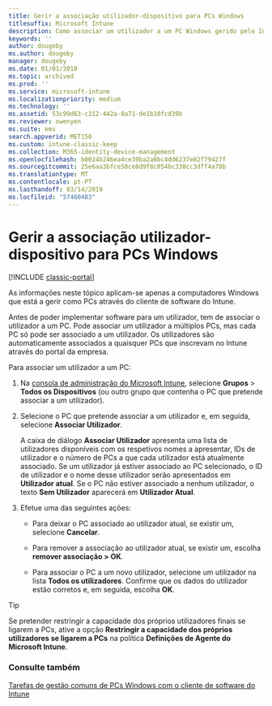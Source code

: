 ```yaml
---
title: Gerir a associação utilizador-dispositivo para PCs Windows
titlesuffix: Microsoft Intune
description: Como associar um utilizador a um PC Windows gerido pelo Intune.
keywords: ''
author: dougeby
ms.author: dougeby
manager: dougeby
ms.date: 01/01/2018
ms.topic: archived
ms.prod: ''
ms.service: microsoft-intune
ms.localizationpriority: medium
ms.technology: ''
ms.assetid: 53c99d63-c312-442a-8a71-de1b10fcd39b
ms.reviewer: owenyen
ms.suite: ems
search.appverid: MET150
ms.custom: intune-classic-keep
ms.collection: M365-identity-device-management
ms.openlocfilehash: b0024b246ea4ce39ba2a0bc4dd6237e82f79427f
ms.sourcegitcommit: 25e6aa3bfce58ce8d9f8c054bc338cc3dff4a78b
ms.translationtype: MT
ms.contentlocale: pt-PT
ms.lasthandoff: 03/14/2019
ms.locfileid: "57460483"
---
```

# <a name="manage-user-device-linking-for-windows-pcs"></a>Gerir a associação utilizador-dispositivo para PCs Windows

[!INCLUDE [classic-portal](includes/classic-portal.md)]

As informações neste tópico aplicam-se apenas a computadores Windows que está a gerir como PCs através do cliente de software do Intune. 

Antes de poder implementar software para um utilizador, tem de associar o utilizador a um PC. Pode associar um utilizador a múltiplos PCs, mas cada PC só pode ser associado a um utilizador. Os utilizadores são automaticamente associados a quaisquer PCs que inscrevam no Intune através do portal da empresa.

Para associar um utilizador a um PC:

1. Na [consola de administração do Microsoft Intune](https://manage.microsoft.com/), selecione **Grupos** &gt; **Todos os Dispositivos** (ou outro grupo que contenha o PC que pretende associar a um utilizador).

2. Selecione o PC que pretende associar a um utilizador e, em seguida, selecione **Associar Utilizador**.

   A caixa de diálogo **Associar Utilizador** apresenta uma lista de utilizadores disponíveis com os respetivos nomes a apresentar, IDs de utilizador e o número de PCs a que cada utilizador está atualmente associado. Se um utilizador já estiver associado ao PC selecionado, o ID de utilizador e o nome desse utilizador serão apresentados em **Utilizador atual**. Se o PC não estiver associado a nenhum utilizador, o texto **Sem Utilizador** aparecerá em **Utilizador Atual**.

3. Efetue uma das seguintes ações:

   - Para deixar o PC associado ao utilizador atual, se existir um, selecione **Cancelar**.

   - Para remover a associação ao utilizador atual, se existir um, escolha <strong>remover associação **&gt;** OK</strong>.

   - Para associar o PC a um novo utilizador, selecione um utilizador na lista **Todos os utilizadores**. Confirme que os dados do utilizador estão corretos e, em seguida, escolha **OK**.

> [!TIP]
> Se pretender restringir a capacidade dos próprios utilizadores finais se ligarem a PCs, ative a opção **Restringir a capacidade dos próprios utilizadores se ligarem a PCs** na política **Definições de Agente do Microsoft Intune**.

### <a name="see-also"></a>Consulte também

[Tarefas de gestão comuns de PCs Windows com o cliente de software do Intune](common-windows-pc-management-tasks-with-the-microsoft-intune-computer-client.md)
